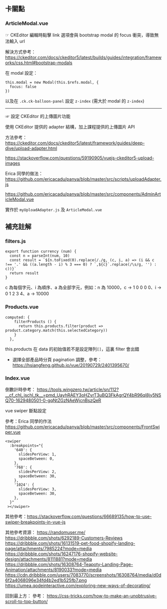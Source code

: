 ## 卡關點

### ArticleModal.vue
☞ CKEditor 編輯時點擊 link 選項會與 bootstrap modal 的 focus 衝突，導致無法輸入 url

解決方式參考：https://ckeditor.com/docs/ckeditor5/latest/builds/guides/integration/frameworks/css.html#bootstrap-modals

在 modal 設定：

```
this.modal = new Modal(this.$refs.modal, {
  focus: false
})
```
以及在 `.ck.ck-balloon-panel` 設定 `z-index` (需大於 modal 的 `z-index`)

---
☞  設定 CKEditor 的上傳圖片功能

使用 CKEditor 提供的 adapter 結構，加上課程提供的上傳圖片 API

方法參考：
https://ckeditor.com/docs/ckeditor5/latest/framework/guides/deep-dive/upload-adapter.html

https://stackoverflow.com/questions/59190905/vuejs-ckeditor5-upload-images

Erica 同學的做法：
https://github.com/ericacadu/panya/blob/master/src/scripts/uploadAdapter.js 

https://github.com/ericacadu/panya/blob/master/src/components/AdminArticleModal.vue

實作於 `myUploadAdapter.js` 及 `ArticleModal.vue`

## 補充註解
### filters.js

```
export function currency (num) {
  const n = parseInt(num, 10)
  const result = `${n.toFixed(0).replace(/./g, (c, i, a) => (i && c !== '.' && ((a.length - i) % 3 === 0) ? `,${c}`.replace(/\s/g, '') : c))}`
  return result
}
```
c 為每個字元、i 為順序、a 為全部字元，例如：n 為 10000，c -> 1 0 0 0 0、i -> 0 1 2 3 4、a -> 10000

### Products.vue
```
computed: {
    filterProducts () {
      return this.products.filter(product => product.category.match(this.selectedCategory))
    }
  },
```
this.products 在 data 的初始值若不是設定陣列`[]`，這裏 filter 會出錯

- 選擇全部產品時分頁 pagination 調整，參考：https://hsiangfeng.github.io/vue/20190729/2401395670/

### Index.vue

倒數計時參考： https://tools.wingzero.tw/article/sn/112?__cf_chl_jschl_tk__=pmd_UayhRAEY3oHZyrT3uBQ3FkAgrQY4bR96ql8jy5NSQ70-1629480501-0-gqNtZGzNAeWjcnBszQeR

vue swiper 斷點設定

參考：Erica 同學的作法
https://github.com/ericacadu/panya/blob/master/src/components/FrontSwiper.vue

```
<swiper
  :breakpoints="{
    '640': {
      slidesPerView: 1,
      spaceBetween: 0,
    },
    '768': {
      slidesPerView: 2,
      spaceBetween: 30,
    },
    '1024': {
      slidesPerView: 3,
      spaceBetween: 30,
    },
  }"
 ></swiper>
```

其他參考：https://stackoverflow.com/questions/66689135/how-to-use-swiper-breakpoints-in-vue-js 

其他參考資源：
https://randomuser.me/
https://dribbble.com/shots/6292189-Customers-Reviews
https://dribbble.com/shots/16131519-pet-food-shopify-landing-page/attachments/7985224?mode=media
https://dribbble.com/shots/16247176-shopify-website-design/attachments/8111881?mode=media
https://dribbble.com/shots/16308764-Teapoty-Landing-Page-Animation/attachments/8190033?mode=media
https://cdn.dribbble.com/users/7083770/screenshots/16308764/media/d0d6f2a4068096e34fd4b2ed1b525fb7.png
https://umea.qodeinteractive.com/exploring-new-ways-of-decorating/

回到最上方：
參考：
https://css-tricks.com/how-to-make-an-unobtrusive-scroll-to-top-button/